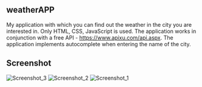 ## weatherAPP

My application with which you can find out the weather in the city you are interested in. Only HTML, CSS, JavaScript is used. The application works in conjunction with a free API - https://www.apixu.com/api.aspx. The application implements autocomplete when entering the name of the city.

## Screenshot
![Screenshot_3](https://user-images.githubusercontent.com/46905606/63202900-ba9c2980-c094-11e9-9015-d853728e5ceb.png)
![Screenshot_2](https://user-images.githubusercontent.com/46905606/63202899-ba039300-c094-11e9-8494-30f3878df2b9.png)
![Screenshot_1](https://user-images.githubusercontent.com/46905606/63202821-4a8da380-c094-11e9-87ce-cd2168344a82.png)

